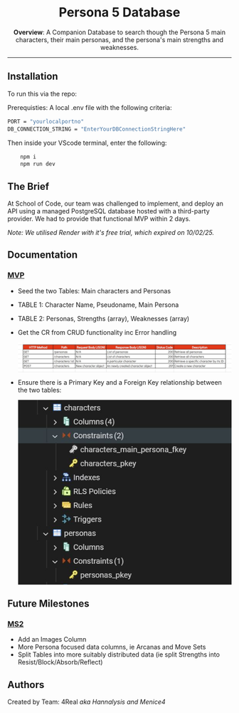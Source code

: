 <h1 align = "center">Persona 5 Database</h1>

<p align = "center"><b>Overview</b>: A Companion Database to search though the Persona 5 main characters, their main personas, and the persona's main strengths and weaknesses. </p>

------------

## Installation

To run this via the repo:

Prerequisties: A local .env file with the following criteria:

```bash
PORT = "yourlocalportno"
DB_CONNECTION_STRING = "EnterYourDBConnectionStringHere"
```

Then inside your VScode terminal, enter the following:

```bash
    npm i
    npm run dev
```

## The Brief

At School of Code, our team was challenged to implement, and deploy an API using a managed PostgreSQL database hosted with a third-party provider. We had to provide that functional MVP within 2 days.

<i>Note: We utilised Render with it's free trial, which expired on 10/02/25.</i>

<h2>Documentation</h2>

<h3><u>MVP</u></h3>

- Seed the two Tables: Main characters and Personas
- TABLE 1: Character Name, Pseudoname, Main Persona
- TABLE 2: Personas, Strengths (array), Weaknesses (array)
- Get the CR from CRUD functionality inc Error handling

  <img align = "center" src="/readme-images/API_FETCH_Table.JPG" alt="P5 API Fetch Table">

- Ensure there is a Primary Key and a Foreign Key relationship between the two tables:

  <img align = "center" src="/readme-images/Showing_primary_key_and_foreign_key_in_constraints.JPG" alt="PK & FK">


## Future Milestones

<h3><u>MS2</u></h3>

- Add an Images Column
- More Persona focused data columns, ie Arcanas and Move Sets
- Split Tables into more suitably distributed data (ie split Strengths into Resist/Block/Absorb/Reflect)

## Authors

Created by Team: 4Real 
<i>aka Hannalysis and Menice4</i>
